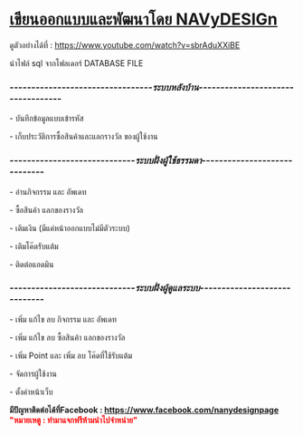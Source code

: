 <h1><u><b>เขียนออกแบบและพัฒนาโดย NAVyDESIGn</b></u></h1>

ดูตัวอย่างได้ที่ : https://www.youtube.com/watch?v=sbrAduXXiBE

นำไฟล์ sql จากโฟลเดอร์ DATABASE FILE

<h3><i><b>---------------------------------ระบบหลังบ้าน----------------------------------</b></i></h3>
- บันทึกข้อมูลแบบเข้ารหัส</p>
- เก็บประวัติการซื้อสินค้าและแลกรางวัล ของผู้ใช้งาน</p>

<h3><i><b>-----------------------------ระบบฝั่งผู้ใช้ธรรมดา-----------------------------</b></i></h3>
- อ่านกิจกรรม และ อัพเดท</p>
- ซื้อสินค้า แลกของรางวัล</p>
- เติมเงิน (มีแค่หน้าออกแบบไม่มีตัวระบบ)</p>
- เติมโค๊ดรับแต้ม</p>
- ติดต่อแอดมิน</p>

<h3><i><b>-----------------------------ระบบฝั่งผู้ดูแลระบบ-----------------------------</b></i></h3>
- เพิ่ม แก้ไข ลบ กิจกรรม และ อัพเดท</p>
- เพิ่ม แก้ไข ลบ ซื้อสินค้า แลกของรางวัล</p>
- เพิ่ม Point และ เพิ่ม ลบ โค๊ดที่ใช้รับแต้ม</p>
- จัดการผู้ใช้งาน</p>
- ตั้งค่าหน้าเว็บ</p>

<b>มีปัญหาติดต่อได้ที่Facebook : https://www.facebook.com/nanydesignpage </b>
<font color="red"><b>"หมายเหตู : ทำมาแจกฟรีห้ามนำไปจำหน่าย"<b></font>
